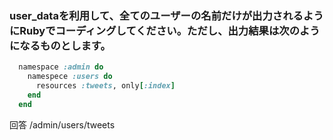 ### user_dataを利用して、全てのユーザーの名前だけが出力されるようにRubyでコーディングしてください。ただし、出力結果は次のようになるものとします。

```ruby:routes.rb
  namespace :admin do
    namespece :users do
      resources :tweets, only[:index]
    end
  end
```

回答
/admin/users/tweets